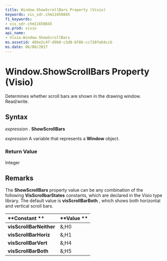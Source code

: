 ```yaml
---
title: Window.ShowScrollBars Property (Visio)
keywords: vis_sdr.chm11650845
f1_keywords:
- vis_sdr.chm11650845
ms.prod: visio
api_name:
- Visio.Window.ShowScrollBars
ms.assetid: 46be2c47-d9b0-c3d8-6f8b-cc728feb4ccb
ms.date: 06/08/2017
---
```



# Window.ShowScrollBars Property (Visio)

Determines whether scroll bars are shown in the drawing window. Read/write.


## Syntax

 _expression_ . **ShowScrollBars**

 _expression_ A variable that represents a **Window** object.


### Return Value

Integer


## Remarks

The **ShowScrollBars** property value can be any combination of the following **VisScrollbarStates** constants, which are declared in the Visio type library. The default value is **visScrollBarBoth** , which shows both horizontal and vertical scroll bars.



|**Constant **|**Value **|
|:-----|:-----|
| **visScrollBarNeither**|&;H0 |
| **visScrollBarHoriz**|&;H1 |
| **visScrollBarVert**|&;H4 |
| **visScrollBarBoth**|&;H5 |

